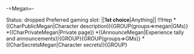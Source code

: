 -=Megan=-

Status: dropped
Preferred gaming slot:
||__1st choice__|Anything||
!!!Hep
*((CharPublicMegan|Character description)){GROUP(groups=&gt;megan|GMs)}
*((CharPrivateMegan|Private page))
*((AnnounceMegan|Experience tally and announcements)){GROUP}{GROUP(groups=&gt;GMs)}
*((CharSecretsMegan|Character secrets)){GROUP}


